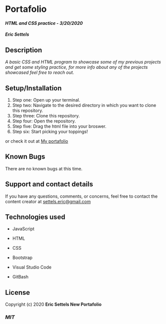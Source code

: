 # Portafolio

#### _HTML and CSS practice_ - _3/20/2020_

#### _Eric Settels_

## **Description**

_A basic CSS and HTML program to showcase some of my previous projects and get some styling practice, for more info
about any of the projects showcased feel free to reach out._

## **Setup/Installation**

1. Step one: Open up your terminal.
2. Step two: Navigate to the desired directory in which you want to clone this repository.
3. Step three: Clone this repository.
4. Step four: Open the repository.
5. Step five: Drag the html file into your broswer.
6. Step six: Start picking your toppings!

or check it out at [My portafolio](https://neversettels.github.io/new-portafolio/)

## **Known Bugs**

There are no known bugs at this time.

## **Support and contact details**

If you have any questions, comments, or concerns, feel free to contact the content creator at settels.eric@gmail.com

## **Technologies used**

- JavaScript

- HTML

- CSS

- Bootstrap

- Visual Studio Code

- GitBash

## **License**

Copyright (c) 2020 **Eric Settels New Portafolio**

### **_MIT_**
